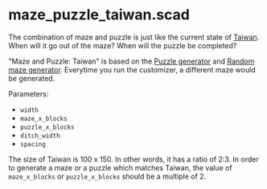# maze_puzzle_taiwan.scad

The combination of maze and puzzle is just like the current state of [Taiwan](https://www.google.com.tw/maps/search/Taiwan/@22.6662676,120.2916523,15z?hl=zh-TW). When will it go out of the maze? When will the puzzle be completed? 

"Maze and Puzzle: Taiwan" is based on the [Puzzle generator](https://www.thingiverse.com/thing:1427568) and [Random maze generator](https://www.thingiverse.com/thing:1185425). Everytime you run the customizer, a different maze would be generated. 

Parameters:

- `width`
- `maze_x_blocks`
- `puzzle_x_blocks`
- `ditch_width`
- `spacing`

The size of Taiwan is 100 x 150. In other words, it has a ratio of 2:3. In order to generate a maze or a puzzle which matches Taiwan, the value of  `maze_x_blocks` or `puzzle_x_blocks` should be a multiple of 2. 